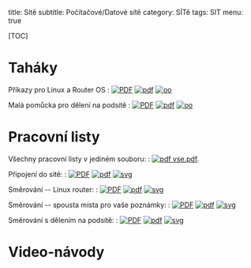 title: Sítě
subtitle: Počítačové/Datové sítě
category: SÍTě
tags: SIT
menu: true


[pdf]: {static}/images/ico/pdf.png  "PDF"
[oo]:  {static}/images/ico/OO.png   "LibreOffice"
[svg]: {static}/images/ico/svg.png  "SVG"

[TOC]

Taháky
============

Příkazy pro Linux a Router OS
: [![PDF]({static}010-prikazy.png)]({static}010-prikazy.pdf)
  [![pdf][]]({static}010-prikazy.pdf)
  [![oo][]]({static}010-prikazy.odt)

Malá pomůcka pro dělení na podsítě
: [![PDF]({static}subnet_cheat.png)]({static}subnet_cheat.pdf)
  [![pdf][]]({static}subnet_cheat.pdf)
  [![oo][]]({static}subnet_cheat.ods)

Pracovní listy
==================

Všechny pracovní listy v jediném souboru: 
: [![pdf][] vse.pdf]({static}vse.pdf).

Připojení do sítě:
: [![PDF]({static}020-pripojeni.png)]({static}020-pripojeni.pdf)
  [![pdf][]]({static}020-pripojeni.pdf)
  [![svg][]]({static}020-pripojeni.svg)

Směrování -- Linux router:
: [![PDF]({static}030-smerovani-linux.png)]({static}030-smerovani-linux.pdf)
  [![pdf][]]({static}030-smerovani-linux.pdf)
  [![svg][]]({static}030-smerovani-linux.svg)

Směrování -- spousta místa pro vaše poznámky:
: [![PDF]({static}032-smerovani_.png)]({static}032-smerovani_.pdf)
  [![pdf][]]({static}032-smerovani_.pdf)
  [![svg][]]({static}032-smerovani_.svg)

Směrování s dělením na podsítě:
: [![PDF]({static}035-smerovani2.png)]({static}035-smerovani2.pdf)
  [![pdf][]]({static}035-smerovani2.pdf)
  [![svg][]]({static}035-smerovani2.svg)

Video-návody
=================


